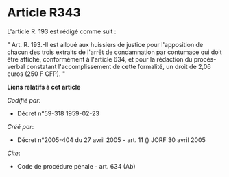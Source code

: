 # Article R343

L'article R. 193 est rédigé comme suit : 

" Art. R. 193.-Il est alloué aux huissiers de justice pour l'apposition de chacun des trois extraits de l'arrêt de
condamnation par contumace qui doit être affiché, conformément à l'article 634, et pour la rédaction du procès-verbal
constatant l'accomplissement de cette formalité, un droit de 2,06 euros (250 F CFP). "

**Liens relatifs à cet article**

_Codifié par_:

  - Décret n°59-318 1959-02-23

_Créé par_:

  - Décret n°2005-404 du 27 avril 2005 - art. 11 () JORF 30 avril 2005

_Cite_:

  - Code de procédure pénale - art. 634 (Ab)
